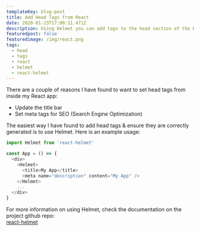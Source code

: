 ```yaml
---
templateKey: blog-post
title: Add Head Tags from React
date: 2020-01-23T17:00:11.471Z
description: Using Helmet you can add tags to the head section of the HTML
featuredpost: false
featuredimage: /img/react.png
tags:
  - head
  - tags
  - react
  - helmet
  - react-helmet
---
```

There are a couple of reasons I have found to want to set head tags from inside my React app:
* Update the title bar
* Set meta tags for SEO (Search Engine Optimization)

The easiest way I have found to add head tags & ensure they are correctly generated is to use Helmet. Here is an example usage:

```javascript
import Helmet from 'react-helmet'

const App = () => {
  <div>
    <Helmet>
      <title>My App</title>
      <meta name="description" content="My App" />
    </Helmet>
    ...
  </div>
}
```

For more information on using Helmet, check the documentation on the project github repo:<br>
[react-helmet](https://github.com/nfl/react-helmet)
